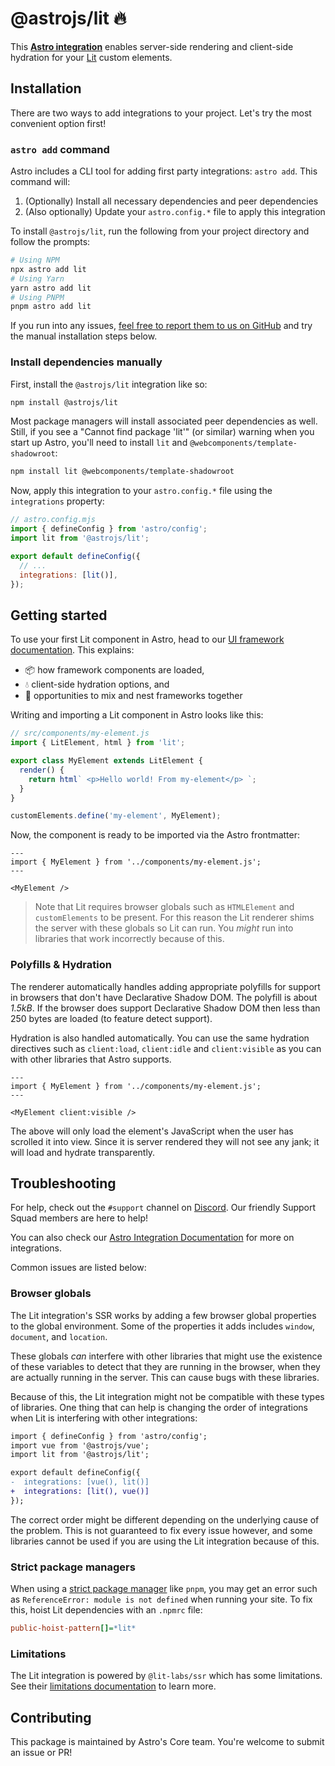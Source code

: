 # @astrojs/lit 🔥

This **[Astro integration][astro-integration]** enables server-side rendering and client-side hydration for your [Lit](https://lit.dev/) custom elements.

## Installation

There are two ways to add integrations to your project. Let's try the most convenient option first!

### `astro add` command

Astro includes a CLI tool for adding first party integrations: `astro add`. This command will:

1. (Optionally) Install all necessary dependencies and peer dependencies
2. (Also optionally) Update your `astro.config.*` file to apply this integration

To install `@astrojs/lit`, run the following from your project directory and follow the prompts:

```sh
# Using NPM
npx astro add lit
# Using Yarn
yarn astro add lit
# Using PNPM
pnpm astro add lit
```

If you run into any issues, [feel free to report them to us on GitHub](https://github.com/withastro/astro/issues) and try the manual installation steps below.

### Install dependencies manually

First, install the `@astrojs/lit` integration like so:

```sh
npm install @astrojs/lit
```

Most package managers will install associated peer dependencies as well. Still, if you see a "Cannot find package 'lit'" (or similar) warning when you start up Astro, you'll need to install `lit` and `@webcomponents/template-shadowroot`:

```sh
npm install lit @webcomponents/template-shadowroot
```

Now, apply this integration to your `astro.config.*` file using the `integrations` property:

```js ins={3} "lit()"
// astro.config.mjs
import { defineConfig } from 'astro/config';
import lit from '@astrojs/lit';

export default defineConfig({
  // ...
  integrations: [lit()],
});
```

## Getting started

To use your first Lit component in Astro, head to our [UI framework documentation][astro-ui-frameworks]. This explains:

- 📦 how framework components are loaded,
- 💧 client-side hydration options, and
- 🤝 opportunities to mix and nest frameworks together

Writing and importing a Lit component in Astro looks like this:

```js
// src/components/my-element.js
import { LitElement, html } from 'lit';

export class MyElement extends LitElement {
  render() {
    return html` <p>Hello world! From my-element</p> `;
  }
}

customElements.define('my-element', MyElement);
```

Now, the component is ready to be imported via the Astro frontmatter:

```astro title="src/pages/index.astro"
---
import { MyElement } from '../components/my-element.js';
---

<MyElement />
```

> Note that Lit requires browser globals such as `HTMLElement` and `customElements` to be present. For this reason the Lit renderer shims the server with these globals so Lit can run. You _might_ run into libraries that work incorrectly because of this.

### Polyfills & Hydration

The renderer automatically handles adding appropriate polyfills for support in browsers that don't have Declarative Shadow DOM. The polyfill is about _1.5kB_. If the browser does support Declarative Shadow DOM then less than 250 bytes are loaded (to feature detect support).

Hydration is also handled automatically. You can use the same hydration directives such as `client:load`, `client:idle` and `client:visible` as you can with other libraries that Astro supports.

```astro
---
import { MyElement } from '../components/my-element.js';
---

<MyElement client:visible />
```

The above will only load the element's JavaScript when the user has scrolled it into view. Since it is server rendered they will not see any jank; it will load and hydrate transparently.

## Troubleshooting

For help, check out the `#support` channel on [Discord](https://astro.build/chat). Our friendly Support Squad members are here to help!

You can also check our [Astro Integration Documentation][astro-integration] for more on integrations.

Common issues are listed below:

### Browser globals

The Lit integration's SSR works by adding a few browser global properties to the global environment. Some of the properties it adds includes `window`, `document`, and `location`.

These globals _can_ interfere with other libraries that might use the existence of these variables to detect that they are running in the browser, when they are actually running in the server. This can cause bugs with these libraries.

Because of this, the Lit integration might not be compatible with these types of libraries. One thing that can help is changing the order of integrations when Lit is interfering with other integrations:

```diff
import { defineConfig } from 'astro/config';
import vue from '@astrojs/vue';
import lit from '@astrojs/lit';

export default defineConfig({
-  integrations: [vue(), lit()]
+  integrations: [lit(), vue()]
});
```

The correct order might be different depending on the underlying cause of the problem. This is not guaranteed to fix every issue however, and some libraries cannot be used if you are using the Lit integration because of this.

### Strict package managers

When using a [strict package manager](https://pnpm.io/pnpm-vs-npm#npms-flat-tree) like `pnpm`, you may get an error such as `ReferenceError: module is not defined` when running your site. To fix this, hoist Lit dependencies with an `.npmrc` file:

```ini title=".npmrc"
public-hoist-pattern[]=*lit*
```

### Limitations

The Lit integration is powered by `@lit-labs/ssr` which has some limitations. See their [limitations documentation](https://www.npmjs.com/package/@lit-labs/ssr#user-content-notes-and-limitations) to learn more.

## Contributing

This package is maintained by Astro's Core team. You're welcome to submit an issue or PR!

[astro-integration]: https://docs.astro.build/en/guides/integrations-guide/
[astro-ui-frameworks]: https://docs.astro.build/en/core-concepts/framework-components/#using-framework-components
